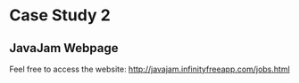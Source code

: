 # Case Study 2 
## JavaJam Webpage

Feel free to access the website: http://javajam.infinityfreeapp.com/jobs.html